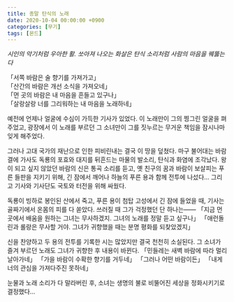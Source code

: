 ```yaml
---
title: 종말 탄식의 노래
date: 2020-10-04 00:00:00 +0900
categories: [무기]
tags: [몬드]
---
```


_시인의 악기처럼 우아한 활. 쏘아져 나오는 화살은 탄식 소리처럼 사람의 마음을 꿰뚫는다_

「서쪽 바람은 술 향기를 가져가고」  
「산간의 바람은 개선 소식을 가져오네」  
「먼 곳의 바람은 내 마음을 흔들고 있구나」  
「살랑살랑 너를 그리워하는 내 마음을 노래하네」  
  
예전에 언제나 얼굴에 수심이 가득한 기사가 있었다.
이 노래만이 그의 찡그린 얼굴을 펴주었고,
광장에서 이 노래를 부르던 그 소녀만이
그를 짓누르는 무거운 책임을 잠시나마 잊게 해주었다.

그러나 고대 국가의 재난으로 인한 피비린내는 결국 이 땅을 덮쳤다.
마구 불어대는 바람결에 가사도 독룡의 포효와
대지를 뒤흔드는 마물의 발소리, 탄식과 화염에 조각났다.
왕이 되고 싶지 않았던 바람의 신은 통곡 소리를 듣고,
옛 친구의 꿈과 바람이 보살피는 푸른 들판을 지키기 위해,
긴 잠에서 깨어나 하늘의 푸른 용과 함께 전투에 나섰다…
그리고 기사와 기사단도 국토와 터전을 위해 싸웠다.

독룡이 빙하로 봉인된 산에서 죽고, 푸른 용이 첨탑 고성에서 긴 잠에 들었을 때,
기사는 골짜기에서 온몸의 피를 다 쏟았다. 쓰러질 때 그가 걱정했던 단 하나는——
「지금 먼 곳에서 배움을 원하는 그녀는 무사하겠지. 그녀의 노래를 정말 듣고 싶구나」
「애런돌린과 롤랑은 무사할 거야. 그녀가 귀향했을 때는 분명 평화를 되찾았겠지」

신을 찬양하고 두 용의 전투를 기록한 시는 많았지만 결국 천천히 소실된다.
그 소녀가 즐겨 부르던 노래도 그녀가 귀향한 후 내용이 바뀐다.
「민들레는 새벽 바람에 따라 멀리 날아가네」
「가을 바람이 수확한 향기를 거두네」
「그러나 어떤 바람이든」
「내게 너의 관심을 가져다주진 못하네」

눈물과 노래 소리가 다 말라버린 후, 소녀는 생명의 불로 비뚤어진 세상을 정화시키기로 결정했다…
